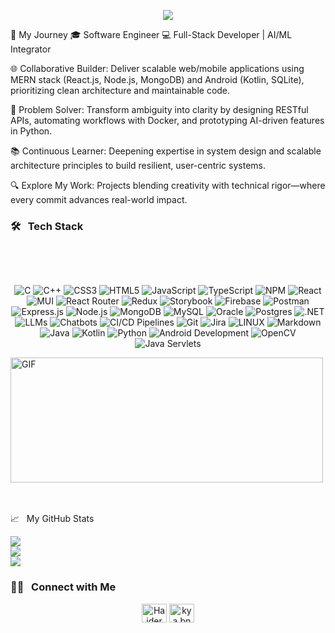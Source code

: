 
<p align="center">
  <a href="https://github.com/DenverCoder1/readme-typing-svg">
    <img src="https://readme-typing-svg.herokuapp.com?lines=Welcome+to+my+digital+playground!;Hello%2C+I'm+Haider%2C+a+Dynamic+Software+Engineer;&center=true&width=600&height=50">
  </a>
</p>








🚀 My Journey
🎓 Software Engineer
💻 Full-Stack Developer | AI/ML Integrator

🌐 Collaborative Builder: Deliver scalable web/mobile applications using MERN stack (React.js, Node.js, MongoDB) and Android (Kotlin, SQLite), prioritizing clean architecture and maintainable code.

🔧 Problem Solver: Transform ambiguity into clarity by designing RESTful APIs, automating workflows with Docker, and prototyping AI-driven features in Python.

📚 Continuous Learner: Deepening expertise in system design and scalable architecture principles to build resilient, user-centric systems.

🔍 Explore My Work: Projects blending creativity with technical rigor—where every commit advances real-world impact.


### 🛠 &nbsp; Tech Stack  
<br>



<br> <p align="center"> <img src="https://img.shields.io/badge/c-%2300599C.svg?style=flat&logo=c&logoColor=white" alt="C"> <img src="https://img.shields.io/badge/c++-%2300599C.svg?style=flat&logo=c%2B%2B&logoColor=white" alt="C++"> <img src="https://img.shields.io/badge/css3-%231572B6.svg?style=flat&logo=css3&logoColor=white" alt="CSS3"> <img src="https://img.shields.io/badge/html5-%23E34F26.svg?style=flat&logo=html5&logoColor=white" alt="HTML5"> <img src="https://img.shields.io/badge/javascript-%23323330.svg?style=flat&logo=javascript&logoColor=%23F7DF1E" alt="JavaScript"> <img src="https://img.shields.io/badge/typescript-%23007ACC.svg?style=flat&logo=typescript&logoColor=white" alt="TypeScript"> <img src="https://img.shields.io/badge/NPM-%23000000.svg?style=flat&logo=npm&logoColor=white" alt="NPM"> <img src="https://img.shields.io/badge/react-%2320232a.svg?style=flat&logo=react&logoColor=%2361DAFB" alt="React"> 
<img src="https://img.shields.io/badge/MUI-%230081CB.svg?style=flat&logo=material-ui&logoColor=white" alt="MUI"> <img src="https://img.shields.io/badge/React_Router-CA4245?style=flat&logo=react-router&logoColor=white" alt="React Router"> <img src="https://img.shields.io/badge/redux-%23593d88.svg?style=flat&logo=redux&logoColor=white" alt="Redux"> <img src="https://img.shields.io/badge/Storybook-%230072E2?style=flat&logo=storybook&logoColor=white" alt="Storybook"> <img src="https://img.shields.io/badge/firebase-%23039BE5.svg?style=flat&logo=firebase" alt="Firebase"> <img src="https://img.shields.io/badge/Postman-FF6C37.svg?style=flat&logo=postman" alt="Postman"> <img src="https://img.shields.io/badge/express.js-%23404d59.svg?style=flat&logo=express&logoColor=%2361DAFB" alt="Express.js"> <img src="https://img.shields.io/badge/node.js-6DA55F?style=flat&logo=node.js&logoColor=white" alt="Node.js"> <img src="https://img.shields.io/badge/MongoDB-%234ea94b.svg?style=flat&logo=mongodb&logoColor=white" alt="MongoDB"> <img src="https://img.shields.io/badge/mysql-%2300f.svg?style=flat&logo=mysql&logoColor=white" alt="MySQL"> <img src="https://img.shields.io/badge/oracle-%23F80000.svg?style=flat&logo=oracle&logoColor=white" alt="Oracle"> <img src="https://img.shields.io/badge/postgres-%23316192.svg?style=flat&logo=postgresql&logoColor=white" alt="Postgres"> <img src="https://img.shields.io/badge/.NET-512BD4?style=flat&logo=dotnet&logoColor=white" alt=".NET"> <img src="https://img.shields.io/badge/LLMs-%234B8BBE.svg?style=flat&logo=python&logoColor=white" alt="LLMs"> <img src="https://img.shields.io/badge/chatbots-%23236FDC.svg?style=flat&logo=chatbot&logoColor=white" alt="Chatbots"> <img src="https://img.shields.io/badge/CI%2FCD-%23007ACC.svg?style=flat&logo=github-actions&logoColor=white" alt="CI/CD Pipelines"> <img src="https://img.shields.io/badge/GIT-E44C30?style=flat&logo=git&logoColor=white" alt="Git"> <img src="https://img.shields.io/badge/jira-%230A0FFF.svg?style=flat&logo=jira&logoColor=white" alt="Jira"> <img src="https://img.shields.io/badge/Linux-FCC624?style=flat&logo=linux&logoColor=black" alt="LINUX"> <img src="https://img.shields.io/badge/markdown-%23000000.svg?style=flat&logo=markdown&logoColor=white" alt="Markdown"> <img src="https://img.shields.io/badge/java-%23ED8B00.svg?style=flat&logo=java&logoColor=white" alt="Java"> <img src="https://img.shields.io/badge/kotlin-%230095D5.svg?style=flat&logo=kotlin&logoColor=white" alt="Kotlin"> <img src="https://img.shields.io/badge/python-%233776AB.svg?style=flat&logo=python&logoColor=white" alt="Python"> <img src="https://img.shields.io/badge/android%20development-%233DDC84.svg?style=flat&logo=android&logoColor=white" alt="Android Development"> <img src="https://img.shields.io/badge/opencv-%235C3EE8.svg?style=flat&logo=opencv&logoColor=white" alt="OpenCV"> <img src="https://img.shields.io/badge/java%20servlets-%23007396.svg?style=flat&logo=java&logoColor=white" alt="Java Servlets"> </p>






<p align="left">
  <img   alt="GIF" src="https://media.giphy.com/media/26tn33aiTi1jkl6H6/giphy.gif?raw=true" width="500" height="200" />
</p>
<br>
<br>
  
  
 
  <div>
  <div> </div>
    📈  &nbsp; My GitHub Stats
  </div> 
  
  ![](https://github-readme-stats.vercel.app/api?username=haiderali780&theme=radical&hide_border=false&include_all_commits=false&count_private=false)<br/>
![](https://github-readme-streak-stats.herokuapp.com/?user=haiderali780&theme=radical&hide_border=false)<br/>
![](https://github-readme-stats.vercel.app/api/top-langs/?username=haiderali780&theme=radical&hide_border=false&include_all_commits=false&count_private=false&layout=compact)
  
### 🤝🏻  &nbsp; Connect with Me <br>
<p align="center">
  <a href="https://fb.com/Haider Hizz/" target="blank"><img align="center" src="https://raw.githubusercontent.com/rahuldkjain/github-profile-readme-generator/master/src/images/icons/Social/facebook.svg" alt="Haider Hizz/" height="30" width="40" /></a>
<a href="https://instagram.com/hizzhaider33" target="blank"><img align="center" src="https://raw.githubusercontent.com/rahuldkjain/github-profile-readme-generator/master/src/images/icons/Social/instagram.svg" alt="kya.bne.ga.burhan.tera" height="30" width="40" /></a>
  <p/>

  




